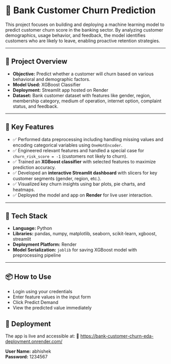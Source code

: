 # 🏦 Bank Customer Churn Prediction

This project focuses on building and deploying a machine learning model to predict customer churn score in the banking sector.
By analyzing customer demographics, usage behavior, and feedback, the model identifies customers who are likely to leave, enabling proactive retention strategies.

---

## 📌 Project Overview

- **Objective:** Predict whether a customer will churn based on various behavioral and demographic factors.
- **Model Used:** XGBoost Classifier
- **Deployment:** Streamlit app hosted on Render
- **Dataset:** Bank customer dataset with features like gender, region, membership category, medium of operation, internet option, complaint status, and feedback.

---

## 🚀 Key Features

- ✅ Performed data preprocessing including handling missing values and encoding categorical variables using `OneHotEncoder`.
- ✅ Engineered relevant features and handled a special case for `churn_risk_score = -1` (customers not likely to churn).
- ✅ Trained an **XGBoost classifier** with selected features to maximize prediction accuracy.
- ✅ Developed an **interactive Streamlit dashboard** with slicers for key customer segments (gender, region, etc.).
- ✅ Visualized key churn insights using bar plots, pie charts, and heatmaps.
- ✅ Deployed the model and app on **Render** for live user interaction.

---

## 🧠 Tech Stack

- **Language:** Python  
- **Libraries:** pandas, numpy, matplotlib, seaborn, scikit-learn, xgboost, streamlit  
- **Deployment Platform:** Render  
- **Model Serialization:** `joblib` for saving XGBoost model with preprocessing pipeline  

---

## 📦 How to Use

- Login using your credentials
- Enter feature values in the input form
- Click Predict Demand
- View the predicted value immediately

## 📁 Deployment
The app is live and accessible at: 🔗 https://bank-customer-churn-eda-deployment.onrender.com/

**User Name:** abhishek       
**Password:** 1234567
